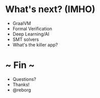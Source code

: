 # What's next? (IMHO)

* GraalVM
* Formal Verification
* Deep Learning/AI
* SMT solvers
* What's the killer app?

# ~ Fin ~

* Questions?
* Thanks!
* @reborg
